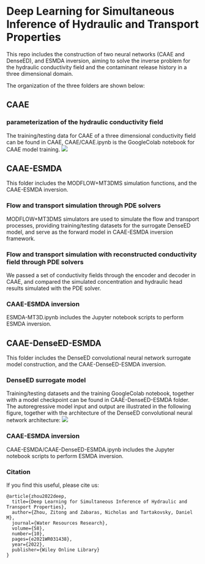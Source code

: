 # Deep Learning for Simultaneous Inference of Hydraulic and Transport Properties

This repo includes the construction of two neural networks (CAAE and DenseED), and ESMDA inversion, aiming to solve the inverse problem for the hydraulic conductivity field and the contaminant release history in a three dimensional domain. 
 
The organization of the three folders are shown below: 
## CAAE
### parameterization of the hydraulic conductivity field
The training/testing data for CAAE of a three dimensional conductivity field can be found in CAAE, CAAE/CAAE.ipynb is the GoogleColab notebook for CAAE model training.
![](images/CAAE_test.png?raw=true)

## CAAE-ESMDA
This folder includes the MODFLOW+MT3DMS simulation functions, and the CAAE-ESMDA inversion.

### Flow and transport simulation through PDE solvers
MODFLOW+MT3DMS simulators are used to simulate the flow and transport processes, providing training/testing datasets for the surrogate DenseED model, and serve as the forward model in CAAE-ESMDA inversion framework.

### Flow and transport simulation with reconstructed conductivity field through PDE solvers
We passed a set of conductivity fields through the encoder and decoder in CAAE, and compared the simulated concentration and hydraulic head results simulated with the PDE solver.

### CAAE-ESMDA inversion
ESMDA-MT3D.ipynb includes the Jupyter notebook scripts to perform ESMDA inversion.

## CAAE-DenseED-ESMDA
This folder includes the DenseED convolutional neural network surrogate model construction, and the CAAE-DenseED-ESMDA inversion.

### DenseED surrogate model
Training/testing datasets and the training GoogleColab notebook, together with a model checkpoint can be found in CAAE-DenseED-ESMDA folder.
The autoregressive model input and output are illustrated in the following figure, together with the architecture of the DenseED convolutional neural network architecture:
![](images/denseED_arch.png?raw=true)
### CAAE-ESMDA inversion
CAAE-ESMDA/CAAE-DenseED-ESMDA.ipynb includes the Jupyter notebook scripts to perform ESMDA inversion.

### Citation
If you find this useful, please cite us:
```
@article{zhou2022deep,
  title={Deep Learning for Simultaneous Inference of Hydraulic and Transport Properties},
  author={Zhou, Zitong and Zabaras, Nicholas and Tartakovsky, Daniel M},
  journal={Water Resources Research},
  volume={58},
  number={10},
  pages={e2021WR031438},
  year={2022},
  publisher={Wiley Online Library}
}
```


